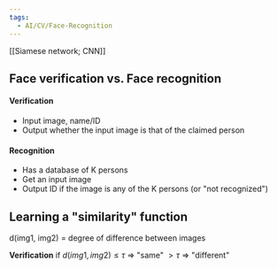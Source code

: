 ```yaml
---
tags:
  - AI/CV/Face-Recognition
---
```


[[Siamese network; CNN]]

## Face verification vs. Face recognition
#### Verification
- Input image, name/ID
- Output whether the input image is that of the claimed person

#### Recognition
- Has a database of K persons
- Get an input image
- Output ID if the image is any of the K persons (or "not recognized")


## Learning a "similarity" function
d(img1, img2) = degree of difference between images

__Verification__
$\text{if } d(img1, img2) \leq \tau$   => "same"
                           $> \tau$    => "different"

